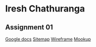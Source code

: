 # Iresh Chathuranga

## Assignment 01

[Google docs](https://docs.google.com/document/d/1Oetkg1N0b0SUQfT7rHLkjqtW0P5Qg769vHz5doKNlBk/edit?usp=sharing)
[Sitemap](https://www.gloomaps.com/FxQ3Eerqfz)
[Wireframe](https://drive.google.com/file/d/1IKGL6NxWL3uhP5ZNdsxaKTqtf0xbZ91j/view?usp=sharing)
[Mookup](https://www.figma.com/design/XC3pIEcuGi3SBSB7LpPR2q/desktop?node-id=0-1&t=tsivXvZatYYP5EFb-1)